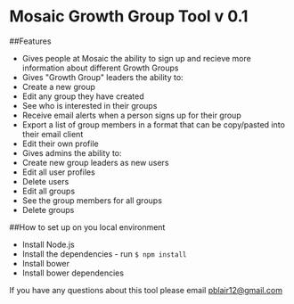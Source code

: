 # Mosaic Growth Group Tool v 0.1

##Features
* Gives people at Mosaic the ability to sign up and recieve more information about different Growth Groups
* Gives "Growth Group" leaders the ability to:
 * Create a new group
 * Edit any group they have created
 * See who is interested in their groups
 * Receive email alerts when a person signs up for their group
 * Export a list of group members in a format that can be copy/pasted into their email client
 * Edit their own profile
* Gives admins the ability to:
 * Create new group leaders as new users
 * Edit all user profiles
 * Delete users
 * Edit all groups
 * See the group members for all groups
 * Delete groups

##How to set up on you local environment
* Install Node.js
 * Install the dependencies - run `$ npm install`
* Install bower
 * Install bower dependencies
 
If you have any questions about this tool please email pblair12@gmail.com